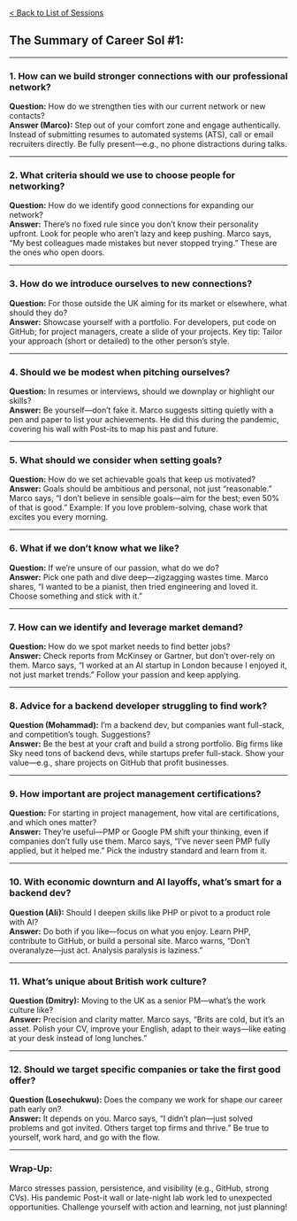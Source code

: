 [< Back to List of Sessions](https://github.com/username/repository)

## The Summary of Career Sol #1:

---

### 1. How can we build stronger connections with our professional network?  
**Question:** How do we strengthen ties with our current network or new contacts?  
**Answer (Marco):** Step out of your comfort zone and engage authentically. Instead of submitting resumes to automated systems (ATS), call or email recruiters directly. Be fully present—e.g., no phone distractions during talks.  

---

### 2. What criteria should we use to choose people for networking?  
**Question:** How do we identify good connections for expanding our network?  
**Answer:** There’s no fixed rule since you don’t know their personality upfront. Look for people who aren’t lazy and keep pushing. Marco says, “My best colleagues made mistakes but never stopped trying.” These are the ones who open doors.

---

### 3. How do we introduce ourselves to new connections?  
**Question:** For those outside the UK aiming for its market or elsewhere, what should they do?  
**Answer:** Showcase yourself with a portfolio. For developers, put code on GitHub; for project managers, create a slide of your projects. Key tip: Tailor your approach (short or detailed) to the other person’s style.

---

### 4. Should we be modest when pitching ourselves?  
**Question:** In resumes or interviews, should we downplay or highlight our skills?  
**Answer:** Be yourself—don’t fake it. Marco suggests sitting quietly with a pen and paper to list your achievements. He did this during the pandemic, covering his wall with Post-its to map his past and future.

---

### 5. What should we consider when setting goals?  
**Question:** How do we set achievable goals that keep us motivated?  
**Answer:** Goals should be ambitious and personal, not just “reasonable.” Marco says, “I don’t believe in sensible goals—aim for the best; even 50% of that is good.” Example: If you love problem-solving, chase work that excites you every morning.

---

### 6. What if we don’t know what we like?  
**Question:** If we’re unsure of our passion, what do we do?  
**Answer:** Pick one path and dive deep—zigzagging wastes time. Marco shares, “I wanted to be a pianist, then tried engineering and loved it. Choose something and stick with it.”

---

### 7. How can we identify and leverage market demand?  
**Question:** How do we spot market needs to find better jobs?  
**Answer:** Check reports from McKinsey or Gartner, but don’t over-rely on them. Marco says, “I worked at an AI startup in London because I enjoyed it, not just market trends.” Follow your passion and keep applying.

---

### 8. Advice for a backend developer struggling to find work?  
**Question (Mohammad):** I’m a backend dev, but companies want full-stack, and competition’s tough. Suggestions?  
**Answer:** Be the best at your craft and build a strong portfolio. Big firms like Sky need tons of backend devs, while startups prefer full-stack. Show your value—e.g., share projects on GitHub that profit businesses.

---

### 9. How important are project management certifications?  
**Question:** For starting in project management, how vital are certifications, and which ones matter?  
**Answer:** They’re useful—PMP or Google PM shift your thinking, even if companies don’t fully use them. Marco says, “I’ve never seen PMP fully applied, but it helped me.” Pick the industry standard and learn from it.

---

### 10. With economic downturn and AI layoffs, what’s smart for a backend dev?  
**Question (Ali):** Should I deepen skills like PHP or pivot to a product role with AI?  
**Answer:** Do both if you like—focus on what you enjoy. Learn PHP, contribute to GitHub, or build a personal site. Marco warns, “Don’t overanalyze—just act. Analysis paralysis is laziness.”

---

### 11. What’s unique about British work culture?  
**Question (Dmitry):** Moving to the UK as a senior PM—what’s the work culture like?  
**Answer:** Precision and clarity matter. Marco says, “Brits are cold, but it’s an asset. Polish your CV, improve your English, adapt to their ways—like eating at your desk instead of long lunches.”

---

### 12. Should we target specific companies or take the first good offer?  
**Question (Losechukwu):** Does the company we work for shape our career path early on?  
**Answer:** It depends on you. Marco says, “I didn’t plan—just solved problems and got invited. Others target top firms and thrive.” Be true to yourself, work hard, and go with the flow.

---

### Wrap-Up:  
Marco stresses passion, persistence, and visibility (e.g., GitHub, strong CVs). His pandemic Post-it wall or late-night lab work led to unexpected opportunities. Challenge yourself with action and learning, not just planning!
